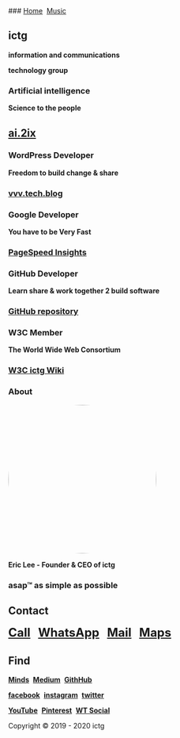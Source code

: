 <head>
<link rel="apple-touch-icon" sizes="180x180" href="/apple-touch-icon.png">
<link rel="icon" type="image/png" sizes="32x32" href="/favicon-32x32.png">
<link rel="icon" type="image/png" sizes="16x16" href="/favicon-16x16.png">
<link rel="manifest" href="/site.webmanifest">
<meta name="viewport" content="width=device-width, initial-scale=1">
<style>
img {
  border-radius: 50%;
}
</style>
</head>
### <a href="https://ictg.github.io" >Home</a>&nbsp;&nbsp;<a href="https://ictg.github.io/music" >Music</a>

## ictg
**information and communications**

**technology group**

### Artificial intelligence
**Science to the people**

## <a href="https://ai.2ix.ch/" target="_blank">ai.2ix</a>

### WordPress Developer
**Freedom to build change & share**

### <a href="https://vvv.tech.blog/" target="_blank">vvv.tech.blog</a>

### Google Developer
**You have to be Very Fast**

### <a href="https://developers.google.com/speed/pagespeed/insights/?hl=en&url=https%3A%2F%2Fictg.github.io%2F&tab=desktop" target="_blank">PageSpeed Insights</a>

### GitHub Developer
**Learn share & work together 2 build software**

### <a href="https://github.com/ictg" target="_blank">GitHub repository</a>

### W3C Member
**The World Wide Web Consortium**

### <a href="https://www.w3.org/community/aikr/wiki/User:Ictg" target="_blank">W3C ictg Wiki</a>

### About
<img src="https://ictg.github.io/ictg-i.jpg" alt="ictg" width="300" height="300">

**Eric Lee - Founder & CEO of ictg**

### asap™ as simple as possible

## Contact
<strong><font size="5"><a href="tel:+31684153347">Call</a></font></strong> &nbsp;&nbsp; <strong><font size="5"> <a href="https://wa.me/31684153347?text=ictg" target="_blank">WhatsApp</a></font></strong> &nbsp;&nbsp; <strong><font size="5"><a href="mailto:	ictg.git@gmail.com" target="_blank">Mail</a></font></strong> &nbsp;&nbsp; <strong><font size="5"><a href="https://www.google.com/maps/place/ictg/@52.4983187,13.435691,15z/data=!4m5!3m4!1s0x0:0x8c580381586550dd!8m2!3d52.4983187!4d13.435691" target="_blank">Maps</a></font></strong>

## **Find**
<strong><a href="https://minds.com/ictg" target="_blank">Minds</a></strong>&nbsp;&nbsp;<strong><a href="https://medium.com/@ictg" target="_blank">Medium</a></strong>&nbsp;&nbsp;<strong><a href="https://github.com/ictg" target="_blank">GithHub</a></strong>

<strong><a href="https://facebook.com/ictg.git" target="_blank">facebook</a></strong>&nbsp;&nbsp;<strong><a href="https://instagram.com/ictg.git/" target="_blank">instagram</a></strong>&nbsp;&nbsp;<strong><a href="https://twitter.com/ictg_git" target="_blank">twitter</a></strong>

<strong><a href="https://youtube.com/channel/UCKuXZEEBLOb7ZPamwVYj_6A" target="_blank">YouTube</a></strong>&nbsp;&nbsp;<strong><a href="https://pinterest.com/ictggit" target="_blank">Pinterest</a></strong>&nbsp;&nbsp;<strong><a href="https://wt.social/wt/ictg" target="_blank">WT Social</a></strong>

Copyright © 2019 - 2020 ictg
